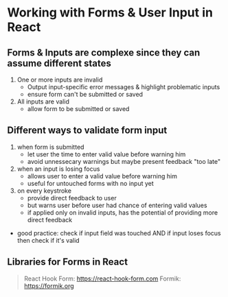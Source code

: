 # Working with Forms & User Input in React

## Forms & Inputs are complexe since they can assume different states

1. One or more inputs are invalid
   - Output input-specific error messages & highlight problematic inputs
   - ensure form can't be submitted or saved
2. All inputs are valid
   - allow form to be submitted or saved

## Different ways to validate form input

1. when form is submitted
   - let user the time to enter valid value before warning him
   - avoid unnessecary warnings but maybe present feedback "too late"
2. when an input is losing focus
   - allows user to enter a valid value before warning him
   - useful for untouched forms with no input yet
3. on every keystroke
   - provide direct feedback to user
   - but warns user before user had chance of entering valid values
   - if applied only on invalid inputs, has the potential of providing more direct feedback

- good practice: check if input field was touched AND if input loses focus then check if it's valid

## Libraries for Forms in React

> React Hook Form: <https://react-hook-form.com>
> Formik: <https://formik.org>
